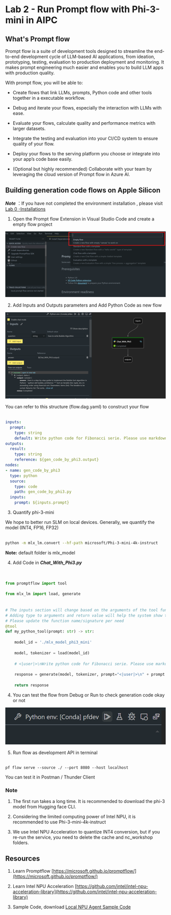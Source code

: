 # **Lab 2 -  Run Prompt flow with Phi-3-mini in AIPC**

## **What's Prompt flow**

Prompt flow is a suite of development tools designed to streamline the end-to-end development cycle of LLM-based AI applications, from ideation, prototyping, testing, evaluation to production deployment and monitoring. It makes prompt engineering much easier and enables you to build LLM apps with production quality.

With prompt flow, you will be able to:

- Create flows that link LLMs, prompts, Python code and other tools together in a executable workflow.

- Debug and iterate your flows, especially the interaction with LLMs with ease.

- Evaluate your flows, calculate quality and performance metrics with larger datasets.

- Integrate the testing and evaluation into your CI/CD system to ensure quality of your flow.

- Deploy your flows to the serving platform you choose or integrate into your app’s code base easily.

- (Optional but highly recommended) Collaborate with your team by leveraging the cloud version of Prompt flow in Azure AI.



## **Building generation code flows on Apple Silicon**

***Note*** ：If you have not completed the environment installation , please visit [Lab 0 -Installations](./01.Installations.md)

1. Open the Prompt flow Extension in Visual Studio Code and create a empty flow project

![create](../../../../../imgs/07/01/pf_create.png)

2. Add Inputs and Outputs parameters and Add Python Code as new flow

![flow](../../../../../imgs/07/01/pf_flow.png)


You can refer to this structure (flow.dag.yaml) to construct your flow

```yaml

inputs:
  prompt:
    type: string
    default: Write python code for Fibonacci serie. Please use markdown as output
outputs:
  result:
    type: string
    reference: ${gen_code_by_phi3.output}
nodes:
- name: gen_code_by_phi3
  type: python
  source:
    type: code
    path: gen_code_by_phi3.py
  inputs:
    prompt: ${inputs.prompt}


```

3. Quantify phi-3-mini

We hope to better run SLM on local devices. Generally, we quantify the model (INT4, FP16, FP32)


```bash

python -m mlx_lm.convert --hf-path microsoft/Phi-3-mini-4k-instruct

```

**Note:** default folder is mlx_model 

4. Add Code in ***Chat_With_Phi3.py***


```python


from promptflow import tool

from mlx_lm import load, generate


# The inputs section will change based on the arguments of the tool function, after you save the code
# Adding type to arguments and return value will help the system show the types properly
# Please update the function name/signature per need
@tool
def my_python_tool(prompt: str) -> str:

    model_id = './mlx_model_phi3_mini'

    model, tokenizer = load(model_id)

    # <|user|>\nWrite python code for Fibonacci serie. Please use markdown as output<|end|>\n<|assistant|>

    response = generate(model, tokenizer, prompt="<|user|>\n" + prompt  + "<|end|>\n<|assistant|>", max_tokens=2048, verbose=True)

    return response


```

4. You can test the flow from Debug or Run to check generation code okay or not 

![RUN](../../../../../imgs/07/01/pf_run.png)

5. Run flow as development API in terminal

```

pf flow serve --source ./ --port 8080 --host localhost   

```

You can test it in Postman / Thunder Client


### **Note**

1. The first run takes a long time. It is recommended to download the phi-3 model from Hugging face CLI.

2. Considering the limited computing power of Intel NPU, it is recommended to use Phi-3-mini-4k-instruct

3. We use Intel NPU Acceleration to quantize INT4 conversion, but if you re-run the service, you need to delete the cache and nc_workshop folders.



## **Resources**

1. Learn Promptflow [https://microsoft.github.io/promptflow/](https://microsoft.github.io/promptflow/)

2. Learn Intel NPU Acceleration [https://github.com/intel/intel-npu-acceleration-library](https://github.com/intel/intel-npu-acceleration-library)

3. Sample Code, download [Local NPU Agent Sample Code](../../../../code/07.Lab/01/local-npu-agent/)





